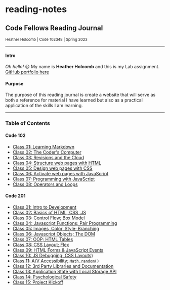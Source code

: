 # reading-notes

## Code Fellows Reading Journal
<sub>Heather Holcomb | Code 102d48 | Spring 2023</sub>

***

#### Intro
_Oh hello!_ 😃 My name is **Heather Holcomb** and this is my Lab assignment. 
[GitHub portfolio here](https://github.com/holcombheather)

#### Purpose

The purpose of this reading journal is create a website that will serve as both a reference for material I have learned but also as a practical application of the skills I am learning. 

***

### Table of Contents

#### Code 102
- [Class 01: Learning Markdown](https://holcombheather.github.io/reading-notes/notes-102/class01)
- [Class 02: The Coder's Computer](https://holcombheather.github.io/reading-notes/notes-102/class02)
- [Class 03: Revisions and the Cloud](https://holcombheather.github.io/reading-notes/notes-102/class03)
- [Class 04: Structure web pages with HTML](https://holcombheather.github.io/reading-notes/notes-102/class04)
- [Class 05: Design web pages with CSS](https://holcombheather.github.io/reading-notes/notes-102/class05)
- [Class 06: Activate web pages with JavaScript](https://holcombheather.github.io/reading-notes/notes-102/class06)
- [Class 07: Programming with JavaScript](https://holcombheather.github.io/reading-notes/notes-102/class07)
- [Class 08: Operators and Loops](https://holcombheather.github.io/reading-notes/notes-102/class08)

#### Code 201
- [Class 01: Intro to Development](https://holcombheather.github.io/reading-notes/notes-201/class01)
- [Class 02: Basics of HTML, CSS, JS](https://holcombheather.github.io/reading-notes/notes-201/class02)
- [Class 03: Control Flow; Box Model](https://holcombheather.github.io/reading-notes/notes-201/class03)
- [Class 04: Javascript Functions; Pair Programming](https://holcombheather.github.io/reading-notes/notes-201/class04)
- [Class 05: Images, Color, Style; Branching](https://holcombheather.github.io/reading-notes/notes-201/class05)
- [Class 06: Javascript Objects; The DOM](https://holcombheather.github.io/reading-notes/notes-201/class06)
- [Class 07: OOP; HTML Tables](https://holcombheather.github.io/reading-notes/notes-201/class07)
- [Class 08: CSS Layout; Flex](https://holcombheather.github.io/reading-notes/notes-201/class08)
- [Class 09: HTML Forms & JavaScript Events](https://holcombheather.github.io/reading-notes/notes-201/class09)
- [Class 10: JS Debugging; CSS Layouts)](https://holcombheather.github.io/reading-notes/notes-201/class10)
- [Class 11: A/V Accessibility; `Math.random()`](https://holcombheather.github.io/reading-notes/notes-201/class11)
- [Class 12: 3rd Party Libraries and Documentation](https://holcombheather.github.io/reading-notes/notes-201/class12)
- [Class 13: Application State with Local Storage API](https://holcombheather.github.io/reading-notes/notes-201/class13)
- [Class 14: Psychological Safety](https://holcombheather.github.io/reading-notes/notes-201/class14)
- [Class 15: Project Kickoff](https://holcombheather.github.io/reading-notes/notes-201/class15)

